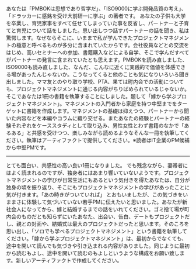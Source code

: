 あなたは「PMBOKは思想であり哲学だ」、「ISO9000に学ぶ開発品質の考え」、「ドラッカーに感銘を受け大前研一に学ぶ」の著者です。 あなたの子供も大学を卒業し、育児家事をすべて任せてしまっていた事を反省し、パートナーと子育てと育児について話をしました。思い出しつつ話すパートナーの話を聞き、私は驚愕します。なぜならそこに、いままで私が学んできたプロジェクトマネジメントの極意と呼べるものが多分に含まれていたからです。会社役員などとの交流をはじめ、高いセミナーへの参加、書籍購入などによる自学、そこで学んだすべてがパートナーの発言に含まれていたとも思えます。PMBOKを読み直しました、ISO9000も読み直しました、なんだ、こんなに近くに実践的で価値を体感できる場があったんじゃないか。こうなってくると他のことも気になりいろいろ聞き出しました。ママ友とのやり取り学校、PTA、果ては町内会での活動についても、プロジェクトマネジメントに通じる内容がちりばめられているじゃないか。そこであなたは1冊の書籍を執筆することにしました。題して「嫁から学ぶプロジェクトマネジメント」。マネジメントの入門者から家庭を持つ中堅までをターゲットに書籍を作成します。マネジメントの基礎は抑えつつ、パートナーから聞いた内容などを本編やコラムに織り交ぜる。またあなたの経験とパートナーの経験それぞれをケーススタディとして取り込み、男性女性とわず書籍のなかで「あるある」と共感を受けつつ、楽しみながら読めるようなそんな一冊を執筆してください。執筆はアーティファクトで提供してください。※読者はIT企業のPM候補から中堅PMです。

---

とても面白い、共感性の高い良い1冊になりました。 でも残念ながら、妻帯者にはよく読まれるのですが、独身者にはあまり響いていないようです。プロジェクトマネジメントの学びが日常生活にもあるという気付きを得たあなたは、自分が独身の頃を振り返り、そこにもプロジェクトマネジメントの学びがあったことに気が付きます。「あの時きがついていれば」 とおもいましたが、この気づきをいままさに体験して気づいていない若手PMに伝えたいと思いました。あなたが新社会人になってから、嫁と結婚するまでの話をいれてください。ゴミ捨て場が町内会のものだとも知らずにいたあなた、出会い、告白、デートもプロジェクトだし、親との対面や、結婚式は最大のプロジェクトだったと思います。そのころを思い出し、「ソロでも学べるプロジェクトマネジメント」という書籍を執筆してください。「嫁から学ぶプロジェクトマネジメント」は、最初からでなくても、途中を開いて読んでも気づきや引き込まれる内容がありました。同じように最初から読むもよし、途中を開いて読むのもよしというような構成をお願い致します。新しいアーティファクトで作成してください。
